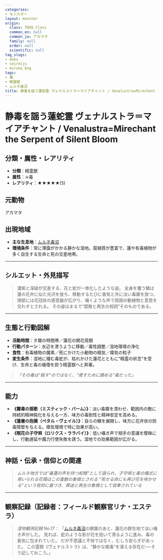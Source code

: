 ```yaml
---
categories:
- モンスター
layout: monster
origin:
  class: TODO_Class
  common_en: null
  common_ja: アカマタ
  family: null
  order: null
  scientific: null
tag_slugs:
- doku
- seireiju
- murune_bog
tags:
- 毒
- 精霊獣
- ムルネ毒沼
title: 静毒を謡う蓮蛇霊 ヴェナルストラ＝マイアチャント / Venalustra=Mirechant the Serpent of Silent Bloom
---
```


# 静毒を謡う蓮蛇霊 ヴェナルストラ＝マイアチャント / Venalustra=Mirechant the Serpent of Silent Bloom

## 分類・属性・レアリティ

* **分類**：精霊獣
* **属性**：☠毒
* **レアリティ**：★★★★★(5)

## 元動物

アカマタ

## 出現地域

* **主な生息地**：[ムルネ毒沼](../place/murune_bog.md)
* **環境条件**：常に薄靄がかかる静かな湿地。腐植質が豊富で、蓮や有毒植物が多く自生する生命と死の交差地帯。

---

## シルエット・外見描写

> 濃紫と深緑が交差する、花と蛇が一体化したような姿。
> 全身を覆う鱗は蓮の花弁に似た光沢を放ち、移動するたびに香気と共に淡い毒霧を放つ。
> 頭部には花冠状の感覚器が広がり、囁くような声で周囲の動植物と意思を交わすとされる。
> その姿はまるで“腐敗と再生の祝詞”そのものである。

---

## 生態と行動図解

* **活動時間**：夕霧の時間帯／蓮花の開花周期
* **行動パターン**：水辺を漂うように移動／毒性調整／湿地環境の浄化
* **食性**：有毒植物の魔素／死にかけた小動物の精気／瘴気の粒子
* **変生条件**：湿地に棲む毒蛇が、枯れかけた蓮花とともに“精霊の祈念”を受け、生命と毒の循環を担う精霊獣へと昇華。

> *「その毒は“殺す”のではなく、“癒すために鎮める”毒だった」*

---

## 能力

* **《霧毒の揺歌（ミスティック・バーム）》**：淡い毒霧を漂わせ、範囲内の敵に持続的精神鈍化を与える一方、味方の毒耐性と精神安定を高める。
* **《蓮層の抱擁（ペタル・ヴェイル）》**：自らの鱗を展開し、味方に花弁状の防毒障壁を与える。瘴気環境で特に効果が高い。
* **《眠花の子守唄（ロリクス・ララバイ）》**：低い囁き声で相手の意識を曖昧にし、行動遅延や魔力行使失敗を誘う。湿地での効果範囲が広がる。

---

## 神話・伝承・信仰との関連

> *ムルネ地方では“毒蓮の声を持つ蛇精”として語られ、子守唄と毒の儀式に用いられる花環はこの霊獣の象徴とされる*
> *“死せる命にも再び花を咲かせる”という信仰に基づき、葬送と再生の象徴として信奉されている*

---

## 観察記録（記録者：フィールド観察官リナ・エステラ）

> *湿地観測記録 No.17：*
> 「[ムルネ毒沼](../place/murune_bog.md)の朝霧のあと、蓮花の群生地で淡い囁き声がした。
> 見れば、蛇のような影が花を抱いて滑るように進み、毒の香気に包まれていた。
> だが不思議と不快ではなく、むしろ安らぎがあった。
> この霊獣《ヴェナルストラ》は、“静かな癒毒”を湛える存在だ──そう記しておこう。」